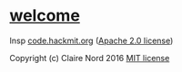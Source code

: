 # [welcome](http://cnord.me) 

Insp [code.hackmit.org](https://code.hackmit.org) ([Apache 2.0 license](http://www.apache.org/licenses/LICENSE-2.0.txt))

Copyright (c) Claire Nord 2016 [MIT license](https://opensource.org/licenses/MIT)
